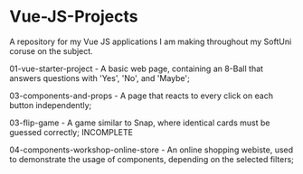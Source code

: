 # Vue-JS-Projects

A repository for my Vue JS applications I am making throughout my SoftUni coruse on the subject.

01-vue-starter-project - A basic web page, containing an 8-Ball that answers questions with 'Yes', 'No', and 'Maybe';

03-components-and-props - A page that reacts to every click on each button independently;

03-flip-game - A game similar to Snap, where identical cards must be guessed correctly; INCOMPLETE

04-components-workshop-online-store - An online shopping webiste, used to demonstrate the usage of components, depending on the selected filters; 
